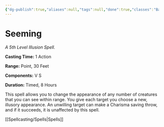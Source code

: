 ```yaml
---
{"dg-publish":true,"aliases":null,"tags":null,"done":true,"classes":"Bard, Sorcerer, Wizard,","spellLevel":5,"school":"Illusion","source":"PHB","permalink":"/spells/seeming/","dgHomeLink":false,"dgPassFrontmatter":true}
---
```


# Seeming
*A 5th Level Illusion Spell.*

**Casting Time:** 1 Action

**Range:** Point, 30 Feet

**Components:** V S 

**Duration:** Timed, 8 Hours

This spell allows you to change the appearance of any number of creatures that you can see within range. You give each target you choose a new, illusory appearance. An unwilling target can make a Charisma saving throw, and if it succeeds, it is unaffected by this spell.

[[Spellcasting/Spells|Spells]]